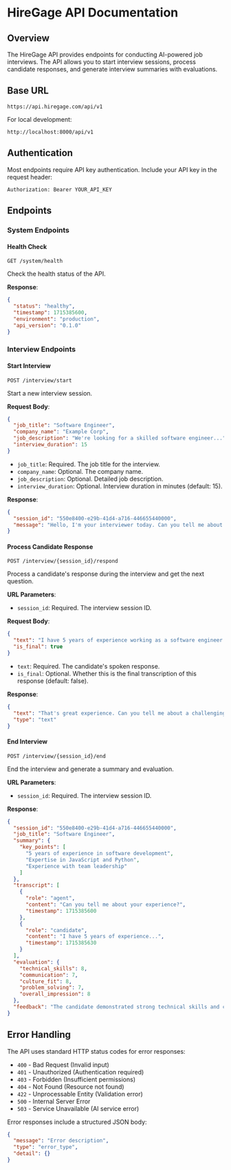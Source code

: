 # HireGage API Documentation

## Overview

The HireGage API provides endpoints for conducting AI-powered job interviews. The API allows you to start interview sessions, process candidate responses, and generate interview summaries with evaluations.

## Base URL

```
https://api.hiregage.com/api/v1
```

For local development:
```
http://localhost:8000/api/v1
```

## Authentication

Most endpoints require API key authentication. Include your API key in the request header:

```
Authorization: Bearer YOUR_API_KEY
```

## Endpoints

### System Endpoints

#### Health Check

```http
GET /system/health
```

Check the health status of the API.

**Response**:
```json
{
  "status": "healthy",
  "timestamp": 1715385600,
  "environment": "production",
  "api_version": "0.1.0"
}
```

### Interview Endpoints

#### Start Interview

```http
POST /interview/start
```

Start a new interview session.

**Request Body**:
```json
{
  "job_title": "Software Engineer",
  "company_name": "Example Corp",
  "job_description": "We're looking for a skilled software engineer...",
  "interview_duration": 15
}
```

- `job_title`: Required. The job title for the interview.
- `company_name`: Optional. The company name.
- `job_description`: Optional. Detailed job description.
- `interview_duration`: Optional. Interview duration in minutes (default: 15).

**Response**:
```json
{
  "session_id": "550e8400-e29b-41d4-a716-446655440000",
  "message": "Hello, I'm your interviewer today. Can you tell me about your experience as a Software Engineer?"
}
```

#### Process Candidate Response

```http
POST /interview/{session_id}/respond
```

Process a candidate's response during the interview and get the next question.

**URL Parameters**:
- `session_id`: Required. The interview session ID.

**Request Body**:
```json
{
  "text": "I have 5 years of experience working as a software engineer...",
  "is_final": true
}
```

- `text`: Required. The candidate's spoken response.
- `is_final`: Optional. Whether this is the final transcription of this response (default: false).

**Response**:
```json
{
  "text": "That's great experience. Can you tell me about a challenging project you worked on?",
  "type": "text"
}
```

#### End Interview

```http
POST /interview/{session_id}/end
```

End the interview and generate a summary and evaluation.

**URL Parameters**:
- `session_id`: Required. The interview session ID.

**Response**:
```json
{
  "session_id": "550e8400-e29b-41d4-a716-446655440000",
  "job_title": "Software Engineer",
  "summary": {
    "key_points": [
      "5 years of experience in software development",
      "Expertise in JavaScript and Python",
      "Experience with team leadership"
    ]
  },
  "transcript": [
    {
      "role": "agent",
      "content": "Can you tell me about your experience?",
      "timestamp": 1715385600
    },
    {
      "role": "candidate",
      "content": "I have 5 years of experience...",
      "timestamp": 1715385630
    }
  ],
  "evaluation": {
    "technical_skills": 8,
    "communication": 7,
    "culture_fit": 8,
    "problem_solving": 7,
    "overall_impression": 8
  },
  "feedback": "The candidate demonstrated strong technical skills and communicated clearly..."
}
```

## Error Handling

The API uses standard HTTP status codes for error responses:

- `400` - Bad Request (Invalid input)
- `401` - Unauthorized (Authentication required)
- `403` - Forbidden (Insufficient permissions)
- `404` - Not Found (Resource not found)
- `422` - Unprocessable Entity (Validation error)
- `500` - Internal Server Error
- `503` - Service Unavailable (AI service error)

Error responses include a structured JSON body:

```json
{
  "message": "Error description",
  "type": "error_type",
  "detail": {}
}
```
